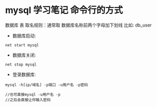 <!--
 * @Autor: jiexingh
 * @Date: 2020-03-26 00:15:22
 * @LastEditors: jiexingh
 * @LastEditTime: 2020-03-26 00:23:43
 -->

# mysql 学习笔记 命令行的方式

数据库 表 取名规则：通常取 数据库名称前两个字母加下划线  比如: db_user  

+ 数据库启动:

```mysql  
net start mysql
```

+ 数据库关闭:

```mysql
net stop mysql
```

+ 登录数据库:

```mysql
mysql -h[ip/域名] -p端口 -u用户名 -p密码  

//也可直接mysql -u用户名 -p
//之后会直接让你输入密码
```

